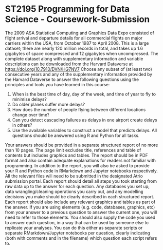 # ST2195 Programming for Data Science - Coursework-Submission

The 2009 ASA Statistical Computing and Graphics Data Expo consisted of flight arrival and departure
details for all commercial flights on major carriers within the USA, from October 1987 to April 2008.
This is a large dataset; there are nearly 120 million records in total, and takes up 1.6 gigabytes of space
compressed and 12 gigabytes when uncompressed. The complete dataset along with supplementary
information and variable descriptions can be downloaded from the Harvard Dataverse at
https://doi.org/10.7910/DVN/HG7NV7
Choose any subset of (at least two) consecutive years and any of the supplementary information
provided by the Harvard Dataverse to answer the following questions using the principles and tools
you have learned in this course:

1. When is the best time of day, day of the week, and time of year to fly to minimise delays?
2. Do older planes suffer more delays?
3. How does the number of people flying between different locations change over time?
4. Can you detect cascading failures as delays in one airport create delays in others?
5. Use the available variables to construct a model that predicts delays.
All questions should be answered using R and Python for all tasks.

Your answers should be provided in a separate structured report of no more than 10 pages. The page
limit excludes title, references and table of contents but includes graphics and tables. The report
should be in PDF format and also contain adequate explanations for readers not familiar with
programming. In addition to the report, you will also be asked to provide your R and Python code in
RMarkdown and Jupyter notebooks respectively. All the relevant files will need to be submitted in the
designated Atrio submission portal.
Each report should detail all steps you took starting from raw data up to the answer for each question.
Any databases you set up, data wrangling/cleaning operations you carry out, and any modelling
decisions you make should be clearly described in each structured report. Each report should also
include any relevant graphics and tables as part of the answer.
If you are using elements (e.g. code, databases, graphics, etc) from your answer to a previous question
to answer the current one, you will need to refer to those elements.
You should also supply the code you used to answer each question, in a way that can be used by
someone else to replicate your analyses. You can do this either as separate scripts or separate
RMarkdown/Jupyter notebooks per question, clearly indicating (both with comments and in the
filename) which question each script refers to.
